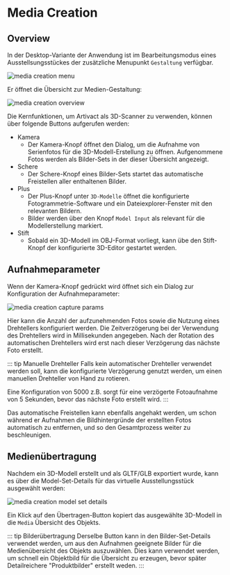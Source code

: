 # Media Creation

## Overview

In der Desktop-Variante der Anwendung ist im Bearbeitungsmodus eines Ausstellsungsstückes der zusätzliche
Menupunkt ``Gestaltung`` verfügbar.

![media creation menu](/assets/create/manual/de/media-creation-menu.png)

Er öffnet die Übersicht zur Medien-Gestaltung:

![media creation overview](/assets/create/manual/de/media-creation-overview.png)

Die Kernfunktionen, um Artivact als 3D-Scanner zu verwenden, können über folgende Buttons aufgerufen werden:

- Kamera
    - Der Kamera-Knopf öffnet den Dialog, um die Aufnahme von Serienfotos für die 3D-Modell-Erstellung zu öffnen.
      Aufgenommene Fotos werden als Bilder-Sets in der dieser Übersicht angezeigt.
- Schere
    - Der Schere-Knopf eines Bilder-Sets startet das automatische Freistellen aller enthaltenen Bilder.
- Plus
    - Der Plus-Knopf unter ``3D-Modelle`` öffnet die konfigurierte Fotogrammetrie-Software und ein Dateiexplorer-Fenster
      mit den relevanten Bildern.
    - Bilder werden über den Knopf ``Model Input`` als relevant für die Modellerstellung markiert.
- Stift
    - Sobald ein 3D-Modell im OBJ-Format vorliegt, kann übe den Stift-Knopf der konfigurierte 3D-Editor gestartet werden.

## Aufnahmeparameter

Wenn der Kamera-Knopf gedrückt wird öffnet sich ein Dialog zur Konfiguration der Aufnahmeparameter:

![media creation capture params](/assets/create/manual/de/media-creation-image-capture-params.png)

Hier kann die Anzahl der aufzunehmenden Fotos sowie die Nutzung eines Drehtellers konfiguriert werden.
Die Zeitverzögerung bei der Verwendung des Drehtellers wird in Millisekunden angegeben.
Nach der Rotation des automatischen Drehtellers wird erst nach dieser Verzögerung das nächste Foto erstellt.

::: tip Manuelle Drehteller
Falls kein automatischer Drehteller verwendet werden soll, kann die konfigurierte Verzögerung genutzt werden, um einen
manuellen Drehteller von Hand zu rotieren.

Eine Konfiguration von 5000 z.B. sorgt für eine verzögerte Fotoaufnahme von 5 Sekunden, bevor das nächste Foto erstellt wird.
:::

Das automatische Freistellen kann ebenfalls angehakt werden, um schon während er Aufnahmen die Bildhintergründe der
erstellten Fotos automatisch zu entfernen, und so den Gesamtprozess weiter zu beschleunigen.

## Medienübertragung

Nachdem ein 3D-Modell erstellt und als GLTF/GLB exportiert wurde, kann es über die Model-Set-Details für das virtuelle
Ausstellungsstück ausgewählt werden:

![media creation model set details](/assets/create/manual/de/media-creation-model-set-details.png)

Ein Klick auf den Übertragen-Button kopiert das ausgewählte 3D-Modell in die ``Media`` Übersicht des Objekts.

::: tip Bilderübertragung
Derselbe Button kann in den Bilder-Set-Details verwendet werden, um aus den Aufnahmen geeignete Bilder für die Medienübersicht des Objekts auszuwählen.
Dies kann verwendet werden, um schnell ein Objektbild für die Übersicht zu erzeugen, bevor später Detailreichere "Produktbilder" erstellt weden.
:::
